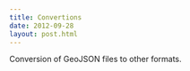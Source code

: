 ```yaml
---
title: Convertions
date: 2012-09-28
layout: post.html
---
```


Conversion of GeoJSON files to other formats.